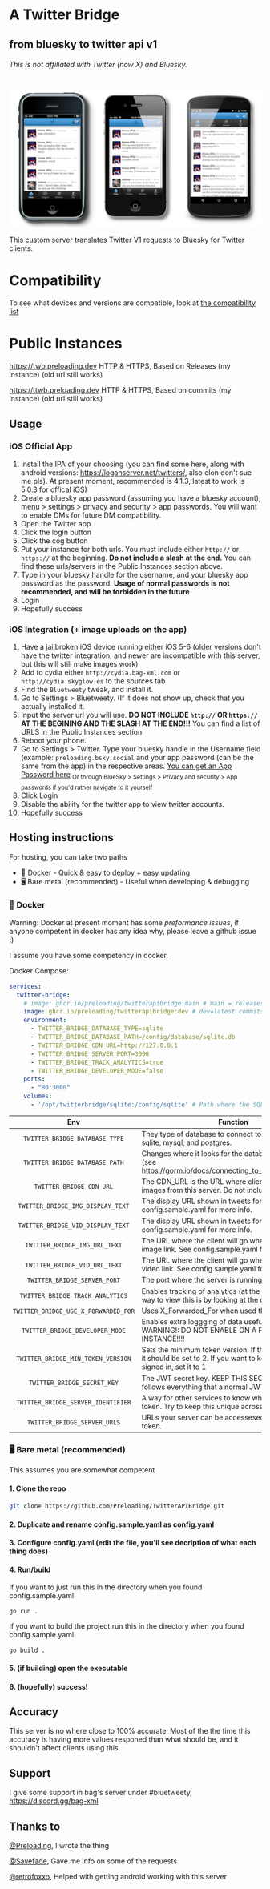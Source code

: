 # A Twitter Bridge
## from bluesky to twitter api v1
###### This is not affiliated with Twitter (now X) and Bluesky.

![An iPhone 3G, iPhone 4S, and Nexus 4 showing the Twitter home timeline](https://raw.githubusercontent.com/Preloading/TwitterAPIBridge/refs/heads/main/resources/1.png)

This custom server translates Twitter V1 requests to Bluesky for Twitter clients.

# Compatibility
To see what devices and versions are compatible, look at [the compatibility list](https://github.com/Preloading/TwitterAPIBridge/blob/main/COMPATIBILITY.md)

# Public Instances

https://twb.preloading.dev HTTP & HTTPS, Based on Releases (my instance) (old url still works)

https://ttwb.preloading.dev HTTP & HTTPS, Based on commits (my instance) (old url still works)

## Usage
### iOS Official App
1. Install the IPA of your choosing (you can find some here, along with android versions: https://loganserver.net/twitters/, also elon don't sue me pls). At present moment, recommended is 4.1.3, latest to work is 5.0.3 for offical iOS)
2. Create a bluesky app password (assuming you have a bluesky account), menu > settings > privacy and security > app passwords. You will want to enable DMs for future DM compatibility.
3. Open the Twitter app
4. Click the login button
5. Click the cog button
6. Put your instance for both urls. You must include either `http://` or `https://` at the beginning. **Do not include a slash at the end.** You can find these urls/servers in the Public Instances section above.
7. Type in your bluesky handle for the username, and your bluesky app password as the password. **Usage of normal passwords is not recommended, and will be forbidden in the future**
8. Login
9. Hopefully success

### iOS Integration (+ image uploads on the app)
1. Have a jailbroken iOS device running either iOS 5-6 (older versions don't have the twitter integration, and newer are incompatible with this server, but this will still make images work)
2. Add to cydia either `http://cydia.bag-xml.com` or `http://cydia.skyglow.es` to the sources tab
3. Find the `Bluetweety` tweak, and install it.
4. Go to Settings > Bluetweety. (If it does not show up, check that you actually installed it.
5. Input the server url you will use. __**DO NOT INCLUDE `http://` OR `https://` AT THE BEGINING AND THE SLASH AT THE END!!!**__ You can find a list of URLS in the Public Instances section
6. Reboot your phone.
7. Go to Settings > Twitter. Type your bluesky handle in the Username field (example: `preloading.bsky.social` and your app password (can be the same from the app) in the respective areas. [You can get an App Password here](https://bsky.app/settings/app-passwords)
<sub>Or through BlueSky > Settings > Privacy and security > App passwords if you'd rather navigate to it yourself</sub>
8. Click Login
9. Disable the ability for the twitter app to view twitter accounts.
10. Hopefully success


## Hosting instructions
For hosting, you can take two paths
- 🐳 Docker - Quick & easy to deploy + easy updating
- 🖥 Bare metal (recommended) - Useful when developing & debugging


### 🐳 Docker
Warning: Docker at present moment has some *preformance issues*, if anyone competent in docker has any idea why, please leave a github issue :)

I assume you have some competency in docker.

Docker Compose:
```yaml
services:
  twitter-bridge:
    # image: ghcr.io/preloading/twitterapibridge:main # main = releases/stable
    image: ghcr.io/preloading/twitterapibridge:dev # dev=latest commits/test version
    environment:
      - TWITTER_BRIDGE_DATABASE_TYPE=sqlite
      - TWITTER_BRIDGE_DATABASE_PATH=/config/database/sqlite.db
      - TWITTER_BRIDGE_CDN_URL=http://127.0.0.1
      - TWITTER_BRIDGE_SERVER_PORT=3000
      - TWITTER_BRIDGE_TRACK_ANALYTICS=true
      - TWITTER_BRIDGE_DEVELOPER_MODE=false
    ports:
      - "80:3000"
    volumes:
      - '/opt/twitterbridge/sqlite:/config/sqlite' # Path where the SQLite DB is stored. It is safe to remove if you aren't using SQLite for your database.
```

|Env|Function|Default|
| :----: | --- | :---: |
|``TWITTER_BRIDGE_DATABASE_TYPE``| They type of database to connect to. Options include sqlite, mysql, and postgres. |``"sqlite"``|
|``TWITTER_BRIDGE_DATABASE_PATH``| Changes where it looks for the database (Path/DSN) (see https://gorm.io/docs/connecting_to_the_database.html) |``"/config/database/sqlite.db"``|
|``TWITTER_BRIDGE_CDN_URL``| The CDN_URL is the URL where clients can access images from this server. Do not include a trailing slash. | ``"http://127.0.0.1:3000"`` |
|``TWITTER_BRIDGE_IMG_DISPLAY_TEXT``| The display URL shown in tweets for images. See config.sample.yaml for more info. | ``"pic.twitter.com/{shortblob}"`` |
|``TWITTER_BRIDGE_VID_DISPLAY_TEXT``| The display URL shown in tweets for videos. See config.sample.yaml for more info. | ``"pic.twitter.com/{shortblob}"`` |
|``TWITTER_BRIDGE_IMG_URL_TEXT``| The URL where the client will go when clicking an image link. See config.sample.yaml for more info. | ``"http://127.0.0.1:3000/img/{shortblob}"`` |
|``TWITTER_BRIDGE_VID_URL_TEXT``| The URL where the client will go when clicking an video link. See config.sample.yaml for more info. | ``"http://127.0.0.1:3000/img/{shortblob}"`` |
|``TWITTER_BRIDGE_SERVER_PORT``| The port where the server is running |``3000``|
|``TWITTER_BRIDGE_TRACK_ANALYTICS``| Enables tracking of analytics (at the moment the only way to view this is by looking at the database) |``true``|
|``TWITTER_BRIDGE_USE_X_FORWARDED_FOR``| Uses X_Forwarded_For when used thru a proxy. |``false``|
|``TWITTER_BRIDGE_DEVELOPER_MODE``| Enables extra loggging of data useful for debugging. WARNING!: DO NOT ENABLE ON A PUBLIC INSTANCE!!!! |``false``|
|``TWITTER_BRIDGE_MIN_TOKEN_VERSION``| Sets the minimum token version. If this is a new server, it should be set to 2. If you want to keep older users signed in, set it to 1 |``1``|
|``TWITTER_BRIDGE_SECRET_KEY``| The JWT secret key. KEEP THIS SECRET!!!! This follows everything that a normal JWT must be. |None|
|``TWITTER_BRIDGE_SERVER_IDENTIFIER``| A way for other services to know which server issued a token. Try to keep this unique across servers. |None|
|``TWITTER_BRIDGE_SERVER_URLS``| URLs your server can be accessesed, stored in the token. |None|

### 🖥 Bare metal (recommended)
This assumes you are somewhat competent
#### 1. Clone the repo
```bash
git clone https://github.com/Preloading/TwitterAPIBridge.git
```
#### 2. Duplicate and rename config.sample.yaml as config.yaml
#### 3. Configure config.yaml (edit the file, you'll see decription of what each thing does)
#### 4. Run/build
If you want to just run this in the directory when you found config.sample.yaml
```
go run .
```
If you want to build the project run this in the directory when you found config.sample.yaml
```
go build .
```
#### 5. (if building) open the executable
#### 6. (hopefully) success!

## Accuracy
This server is no where close to 100% accurate. Most of the the time this accuracy is having more values responed than what should be, and it shouldn't affect clients using this.
## Support
I give some support in bag's server under #bluetweety, https://discord.gg/bag-xml
## Thanks to
[@Preloading](https://github.com/Preloading), I wrote the thing

[@Savefade](https://github.com/Savefade), Gave me info on some of the requests

[@retrofoxxo](https://github.com/retrofoxxo), Helped with getting android working with this server
